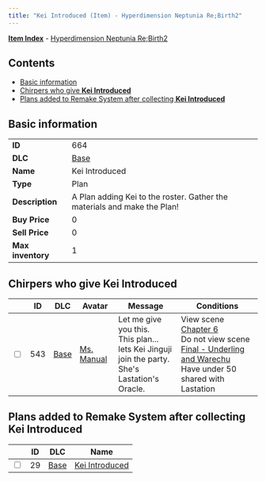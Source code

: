 ```yaml
---
title: "Kei Introduced (Item) - Hyperdimension Neptunia Re;Birth2"
---
```


[**Item Index**](/neptunia/rb2/item/index.html) - [Hyperdimension Neptunia Re;Birth2](/neptunia/rb2)

## Contents

- [Basic information](#basic-information)
- [Chirpers who give **Kei Introduced**](#chirpers-who-give-kei-introduced)
- [Plans added to Remake System after collecting **Kei Introduced**](#plans-added-to-remake-system-after-collecting-kei-introduced)

## Basic information

|   |   |
| -- | -- |
| **ID** | 664 |
| **DLC** | [Base](/neptunia/rb2/dlc/0-base.html) |
| **Name** | Kei Introduced |
| **Type** | Plan |
| **Description** | A Plan adding Kei to the roster. Gather the materials and make the Plan! |
| **Buy Price** | 0 |
| **Sell Price** | 0 |
| **Max inventory** | 1 |

## Chirpers who give **Kei Introduced**

|    | ID | DLC | Avatar | Message | Conditions |
| -- | -- | --- | ------ | ------- | ---------- |
| <input type="checkbox" id="rb2-chirper-event-0-543" class="trackbox" /> | 543 | [Base](/neptunia/rb2/dlc/0-base.html) | [Ms. Manual](/neptunia/rb2/avatar/0-103-ms-manual.html) | Let me give you this.<br />This plan...<br />lets Kei Jinguji join the party.<br />She's Lastation's Oracle. | View scene [Chapter 6](/neptunia/rb2/scene/0-401-chapter-6.html)<br />Do not view scene [Final - Underling and Warechu](/neptunia/rb2/scene/0-468-final-underling-and-warechu.html)<br />Have under 50 shared with Lastation |

## Plans added to Remake System after collecting **Kei Introduced**

|    | ID | DLC | Name |
| -- | -- | --- | ---- |
| <input type="checkbox" id="rb2-remake-0-29" class="trackbox" /> | 29 | [Base](/neptunia/rb2/dlc/0-base.html) | [Kei Introduced](/neptunia/rb2/remake/0-29-kei-introduced.html) |